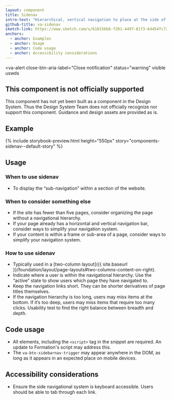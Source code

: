 ```yaml
---
layout: component
title: Sidenav
intro-text: "Hierarchical, vertical navigation to place at the side of a page."
github-title: va-sidenav
sketch-link: https://www.sketch.com/s/610156b6-f281-4497-81f3-64454fc72156/p/6C33CB80-7176-4959-89E1-DBBD51CC029A/canvas
anchors:
  - anchor: Examples
  - anchor: Usage
  - anchor: Code usage
  - anchor: Accessibility considerations
---
```


<va-alert
  close-btn-aria-label="Close notification"
  status="warning"
  visible
  uswds
>
  <h2 slot="headline">
    This component is not officially supported
  </h2>
  <div>
    <p className="vads-u-margin-y--0">
      This component has not yet been built as a component in the Design System. Thus the Design System Team does not officially recognize nor support this component. Guidance and design assets are provided as is.
    </p>
  </div>
</va-alert>


## Example

{% include storybook-preview.html height="550px" story="components-sidenav--default-story" %}

## Usage

### When to use sidenav
* To display the “sub-navigation” within a section of the website.

### When to consider something else
* If the site has fewer than five pages, consider organizing the page without a navigational hierarchy.
* If your page already has a horizontal and vertical navigation bar, consider ways to simplify your navigation system.
* If your content is within a frame or sub-area of a page, consider ways to simplify your navigation system.

### How to use sidenav
* Typically used in a [two-column layout]({{ site.baseurl }}/foundation/layout/page-layouts#two-columns-content-on-right).
* Indicate where a user is within the navigational hierarchy. Use the “active” state to show users which page they have navigated to.
* Keep the navigation links short. They can be shorter derivatives of page titles themselves.
* If the navigation hierarchy is too long, users may miss items at the bottom. If it’s too deep, users may miss items that require too many clicks. Usability test to find the right balance between breadth and depth.

## Code usage

* All elements, including the `<script>` tag in the snippet are required. An update to Formation's script may address this.
* The `va-btn-sidebarnav-trigger` may appear anywhere in the DOM, as long as it appears in an expected place on mobile devices.

## Accessibility considerations
* Ensure the side navigational system is keyboard accessible. Users should be able to tab through each link.

